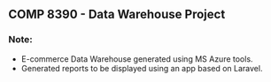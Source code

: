 ## COMP 8390 - Data Warehouse Project

### Note:

- E-commerce Data Warehouse generated using MS Azure tools.
- Generated reports to be displayed using an app based on Laravel.
